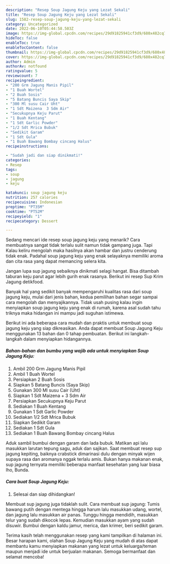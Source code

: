 ```yaml
---
description: "Resep Soup Jagung Keju yang Lezat Sekali"
title: "Resep Soup Jagung Keju yang Lezat Sekali"
slug: 1582-resep-soup-jagung-keju-yang-lezat-sekali
category: Uncategorized
date: 2022-06-10T05:44:58.503Z
image: https://img-global.cpcdn.com/recipes/29d91825941cf3d9/680x482cq70/soup-jagung-keju-foto-resep-utama.jpg
hideToc: false
enableToc: true
enableTocContent: false
thumbnail: https://img-global.cpcdn.com/recipes/29d91825941cf3d9/680x482cq70/soup-jagung-keju-foto-resep-utama.jpg
cover: https://img-global.cpcdn.com/recipes/29d91825941cf3d9/680x482cq70/soup-jagung-keju-foto-resep-utama.jpg
author: Admin
authorAv: notfound
ratingvalue: 5
reviewcount: 7
recipeingredient:
- "200 Grm Jagung Manis Pipil"
- "1 Buah Wortel"
- "2 Buah Sosis"
- "5 Batang Buncis Saya Skip"
- "300 Ml susu Cair Uht"
- "1 Sdt Maizena  3 Sdm Air"
- "Secukupnya Keju Parut"
- "1 Buah Kentang"
- "1 Sdt Garlic Powder"
- "1/2 Sdt Mrica Bubuk"
- "Sedikit Garam"
- "1 Sdt Gula"
- "1 Buah Bawang Bombay cincang Halus"
recipeinstructions:

- "Sudah jadi dan siap dinikmati!"
categories:
- Resep
tags:
- soup
- jagung
- keju

katakunci: soup jagung keju 
nutrition: 257 calories
recipecuisine: Indonesian
preptime: "PT35M"
cooktime: "PT52M"
recipeyield: "1"
recipecategory: Dessert

---
```



Sedang mencari ide resep soup jagung keju yang menarik? Cara membuatnya sangat tidak terlalu sulit namun tidak gampang juga. Tapi Kalau keliru mengolah maka hasilnya akan hambar dan justru cenderung tidak enak. Padahal soup jagung keju yang enak selayaknya memiliki aroma dan cita rasa yang dapat memancing selera kita.


Jangan lupa sup jagung sebaiknya dinikmati selagi hangat. Bisa ditambah taburan keju parut agar lebih gurih enak rasanya. Berikut ini resep Sup Krim Jagung detikfood.

Banyak hal yang sedikit banyak mempengaruhi kualitas rasa dari soup jagung keju, mulai dari jenis bahan, kedua pemilihan bahan segar sampai cara mengolah dan menyajikannya. Tidak usah pusing kalau ingin menyiapkan soup jagung keju yang enak di rumah, karena asal sudah tahu triknya maka hidangan ini mampu jadi suguhan istimewa.


Berikut ini ada beberapa cara mudah dan praktis untuk membuat soup jagung keju yang siap dikreasikan. Anda dapat membuat Soup Jagung Keju menggunakan 13 bahan dan 0 tahap pembuatan. Berikut ini langkah-langkah dalam menyiapkan hidangannya.

<!--inarticleads1-->

##### Bahan-bahan dan bumbu yang wajib ada untuk menyiapkan Soup Jagung Keju:

1. Ambil 200 Grm Jagung Manis Pipil
1. Ambil 1 Buah Wortel
1. Persiapkan 2 Buah Sosis
1. Siapkan 5 Batang Buncis (Saya Skip)
1. Gunakan 300 Ml susu Cair (Uht)
1. Siapkan 1 Sdt Maizena + 3 Sdm Air
1. Persiapkan Secukupnya Keju Parut
1. Sediakan 1 Buah Kentang
1. Gunakan 1 Sdt Garlic Powder
1. Sediakan 1/2 Sdt Mrica Bubuk
1. Siapkan Sedikit Garam
1. Sediakan 1 Sdt Gula
1. Sediakan 1 Buah Bawang Bombay cincang Halus


Aduk sambil bumbui dengan garam dan lada bubuk. Matikan api lalu masukkan larutan tepung sagu, aduk dan sajikan. Saat membuat resep sup jagung kepiting, baiknya crabstick dimarinasi dulu dengan minyak wijen supaya rasa dan aromanya nggak terlalu amis. Bukan hanya makanan enak, sup jagung ternyata memiliki beberapa manfaat kesehatan yang luar biasa lho, Bunda. 

<!--inarticleads2-->

##### Cara buat Soup Jagung Keju:


1. Selesai dan siap dihidangkan!

Membuat sup jagung juga tidaklah sulit. Cara membuat sup jagung: Tumis bawang putih dengan mentega hingga harum lalu masukkan udang, wortel, dan jagung lalu masukkan air panas. Tunggu hingga mendidih, masukkan telur yang sudah dikocok lepas. Kemudian masukkan ayam yang sudah disuwir. Bumbui dengan kaldu jamur, merica, dan krimer, beri sedikit garam. 

Terima kasih telah menggunakan resep yang kami tampilkan di halaman ini. Besar harapan kami, olahan Soup Jagung Keju yang mudah di atas dapat membantu kamu menyiapkan makanan yang lezat untuk keluarga/teman maupun menjadi ide untuk berjualan makanan. Semoga bermanfaat dan selamat mencoba!
